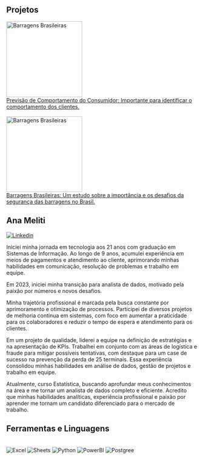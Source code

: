 <h2> Projetos </h2> 
  <a href="https://github.com/Anameliti/MachineLearning">
  <img src="https://encrypted-tbn0.gstatic.com/images?q=tbn:ANd9GcRIoY7X785F5dxsXuue7Lg5Jan0Ps6e8bh3TA&s" alt="Barragens Brasileiras" style="width: 200px;"><div> 
  <figcaption>
    Previsão de Comportamento do Consumidor: Importante para identificar o comportamento dos clientes.</div>
  </figcaption>
</a>
<br>
<a href="https://github.com/Anameliti/Barragensbrasileiras">
  <img src="https://cptstatic.s3.amazonaws.com/imagens/enviadas/materias/materia11076/slide/paulo-marcos-bahia-cursos-cpt.jpg" alt="Barragens Brasileiras" style="width: 200px;"><div> 
  <figcaption>
    Barragens Brasileiras: Um estudo sobre a importância e os desafios da segurança das barragens no Brasil.</div>
  </figcaption>
</a>
    
## Ana Meliti  
[![Linkedin](https://img.shields.io/badge/LinkedIn-0077B5?style=for-the-badge&logo=linkedin&logoColor=white)](https://linkedin.com/in/ana-meliti/)

Iniciei minha jornada em tecnologia aos 21 anos com graduação em Sistemas de Informação. Ao longo de 9 anos, acumulei experiência em meios de pagamentos e atendimento ao cliente, aprimorando minhas habilidades em comunicação, resolução de problemas e trabalho em equipe.

Em 2023, iniciei minha transição para analista de dados, motivado pela paixão por números e novos desafios.

Minha trajetória profissional é marcada pela busca constante por aprimoramento e otimização de processos. Participei de diversos projetos de melhoria contínua em sistemas, com foco em aumentar a praticidade para os colaboradores e reduzir o tempo de espera e atendimento para os clientes.

Em um projeto de qualidade, liderei a equipe na definição de estratégias e na apresentação de KPIs. Trabalhei em conjunto com as áreas de logística e fraude para mitigar possíveis tentativas, com destaque para um case de sucesso na prevenção da perda de 25 terminais. Essa experiência consolidou minhas habilidades em análise de dados, gestão de projetos e trabalho em equipe.

Atualmente, curso Estatística, buscando aprofundar meus conhecimentos na área e me tornar um analista de dados completo e eficiente. Acredito que minhas habilidades analíticas, experiência profissional e paixão por aprender me tornam um candidato diferenciado para o mercado de trabalho.

## Ferramentas e Linguagens
<div style="display: inline_block"></br>
<img align= "center" alt="Excel" src="https://img.shields.io/badge/Microsoft_Excel-217346?style=for-the-badge&logo=microsoft-excel&logoColor=white" />
<img align= "center" alt="Sheets" src="https://img.shields.io/badge/Google%20Sheets-34A853?style=for-the-badge&logo=google-sheets&logoColor=white" />
<img align= "center" alt="Python" src="https://img.shields.io/badge/Python-FFD43B?style=for-the-badge&logo=python&logoColor=blue" />
<img align= "center" alt="PowerBI" src="https://img.shields.io/badge/PowerBI-F2C811?style=for-the-badge&logo=Power%20BI&logoColor=white" />
<img align= "center" alt="Postgree" src="https://img.shields.io/badge/PostgreSQL-316192?style=for-the-badge&logo=postgresql&logoColor=white" />
</div>
